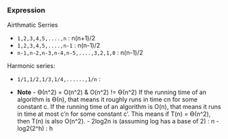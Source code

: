 ###   Expression

Airthmatic Serries

- `1,2,3,4,5,....,n` : n(n+1)/2
- `1,2,3,4,5,....,n-1` : n(n-1)/2
- `n-1,n-2,n-3,n-4,n-5,....,3,2,1,0` : n(n-1)/2

Harmonic series:
- `1/1,1/2,1/3,1/4,......,1/n` : 



- **Note** - Ө(n^2) = O(n^2) & O(n^2) != Ө(n^2)
  If the running time of an algorithm is Ө(n), that means it roughly runs in time cn for some constant c. If the running time of an algorithm is O(n), that means it runs in time at most c’n for some constant c’. This means if T(n) = Ө(n^2), then T(n) is also O(n^2). - 2log2n is (assuming log has a base of 2) : n - log2(2^h) : h